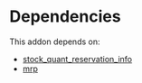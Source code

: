 # Dependencies

This addon depends on:

- [stock_quant_reservation_info](../../../../odoo-bringout-oca-stock-logistics-warehouse-stock_quant_reservation_info)
- [mrp](../../../../../oca-ocb-mrp/odoo-bringout-oca-ocb-mrp)
